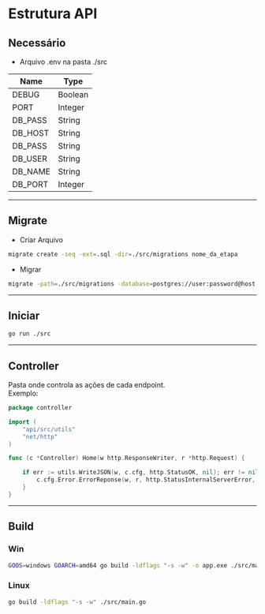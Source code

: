 # Estrutura API

## Necessário

- Arquivo .env na pasta ./src

| Name    | Type    |
|---------|---------|
| DEBUG   | Boolean |
| PORT    | Integer |
| DB_PASS | String  |
| DB_HOST | String  |
| DB_PASS | String  |
| DB_USER | String  |
| DB_NAME | String  |
| DB_PORT | Integer |
---
## Migrate
 - Criar Arquivo
```bash
migrate create -seq -ext=.sql -dir=./src/migrations nome_da_etapa
 ```
- Migrar
```bash
migrate -path=./src/migrations -database=postgres://user:password@host:port/dbname up
``` 
---
## Iniciar
```bash
go run ./src
```
---
## Controller
Pasta onde controla as ações de cada endpoint.<br>
Exemplo:
```go
package controller

import (
	"api/src/utils"
	"net/http"
)

func (c *Controller) Home(w http.ResponseWriter, r *http.Request) {

	if err := utils.WriteJSON(w, c.cfg, http.StatusOK, nil); err != nil {
		c.cfg.Error.ErrorReponse(w, r, http.StatusInternalServerError, err.Error())
	}
}
```
---
## Build
### Win
```bash
GOOS=windows GOARCH=amd64 go build -ldflags "-s -w" -o app.exe ./src/main.go 
```
### Linux
```bash
go build -ldflags "-s -w" ./src/main.go 
```


